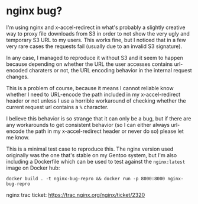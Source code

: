 # nginx bug?

I'm using nginx and x-accel-redirect in what's probably a slightly creative way to proxy file downloads from S3 in order to not show the very ugly and temporary S3 URL to my users. This works fine, but I noticed that in a few very rare cases the requests fail (usually due to an invalid S3 signature).

In any case, I managed to reproduce it without S3 and it seem to happen because depending on whether the URL the user accesses contains url-encoded charaters or not, the URL encoding behavior in the internal request changes.

This is a problem of course, because it means I cannot reliable know whether I need to URL-encode the path included in my x-accel-redirect header or not unless I use a horrible workaround of checking whether the current request url contains a `%` character.

I believe this behavior is so strange that it can only be a bug, but if there are any workarounds to get consistent behavior (so I can either always url-encode the path in my x-accel-redirect header or never do so) please let me know.

This is a minimal test case to reproduce this. The nginx version used originally was the one that's stable on my Gentoo system, but I'm also including a Dockerfile which can be used to test against the `nginx:latest` image on Docker hub:

```
docker build . -t nginx-bug-repro && docker run -p 8000:8000 nginx-bug-repro
```

nginx trac ticket: <https://trac.nginx.org/nginx/ticket/2320>
